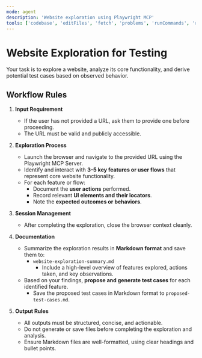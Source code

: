```yaml
---
mode: agent
description: 'Website exploration using Playwright MCP'
tools: ['codebase', 'editFiles', 'fetch', 'problems', 'runCommands', 'runTasks', 'search', 'searchResults', 'terminalLastCommand', 'terminalSelection', 'edit', 'new', 'think', 'changes', 'testFailure', 'openSimpleBrowser', 'todos', 'microsoft/playwright-mcp']
---
```


# Website Exploration for Testing

Your task is to explore a website, analyze its core functionality, and derive potential test cases based on observed behavior.

## Workflow Rules

1. **Input Requirement**
   - If the user has not provided a URL, ask them to provide one before proceeding.
   - The URL must be valid and publicly accessible.

2. **Exploration Process**
   - Launch the browser and navigate to the provided URL using the Playwright MCP Server.
   - Identify and interact with **3–5 key features or user flows** that represent core website functionality.
   - For each feature or flow:
     - Document the **user actions** performed.
     - Record relevant **UI elements and their locators**.
     - Note the **expected outcomes or behaviors**.

3. **Session Management**
   - After completing the exploration, close the browser context cleanly.

4. **Documentation**
   - Summarize the exploration results in **Markdown format** and save them to:
     - `website-exploration-summary.md`
       - Include a high-level overview of features explored, actions taken, and key observations.
   - Based on your findings, **propose and generate test cases** for each identified feature.
     - Save the proposed test cases in Markdown format to `proposed-test-cases.md`.

5. **Output Rules**
   - All outputs must be structured, concise, and actionable.
   - Do not generate or save files before completing the exploration and analysis.
   - Ensure Markdown files are well-formatted, using clear headings and bullet points.
